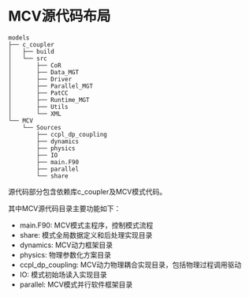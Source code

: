 # MCV源代码布局

```
models
├── c_coupler
│   ├── build
│   └── src
│       ├── CoR
│       ├── Data_MGT
│       ├── Driver
│       ├── Parallel_MGT
│       ├── PatCC
│       ├── Runtime_MGT
│       ├── Utils
│       └── XML
└── MCV
    └── Sources
        ├── ccpl_dp_coupling
        ├── dynamics
        ├── physics
        ├── IO
        ├── main.F90
        ├── parallel
        └── share
```

源代码部分包含依赖库c_coupler及MCV模式代码。

其中MCV源代码目录主要功能如下：

- main.F90: MCV模式主程序，控制模式流程
- share: 模式全局数据定义和后处理实现目录
- dynamics: MCV动力框架目录
- physics: 物理参数化方案目录
- ccpl_dp_coupling: MCV动力物理耦合实现目录，包括物理过程调用驱动
- IO: 模式初始场读入实现目录
- parallel: MCV模式并行软件框架目录



